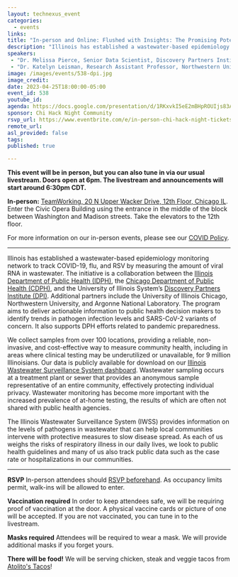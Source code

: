 ```yaml
---
layout: technexus_event
categories:
  - events
links: 
title: "In-person and Online: Flushed with Insights: The Promising Potential of Poop-Based Testing for Public Health"
description: "Illinois has established a wastewater-based epidemiology monitoring network to track COVID-19, flu, and RSV by measuring the amount of viral RNA in wastewater. The initiative is a collaboration between the Illinois Department of Public Health (IDPH), the Chicago Department of Public Health (CDPH), and the University of Illinois System’s Discovery Partners Institute (DPI). The Illinois Wastewater Surveillance System (IWSS) provides information on the levels of pathogens in wastewater that can help local communities intervene with protective measures to slow disease spread."
speakers:
 - "Dr. Melissa Pierce, Senior Data Scientist, Discovery Partners Institute (she/her)" 
 - "Dr. Katelyn Leisman, Research Assistant Professor, Northwestern University (she/her)" 
image: /images/events/538-dpi.jpg
image_credit: 
date: 2023-04-25T18:00:00-05:00
event_id: 538
youtube_id: 
agenda: https://docs.google.com/presentation/d/1RKxvkI5eE2mBHpROUIjs83Aeh9-DnUATEUSDPDuCADc/edit#slide=id.g121c7120608_0_0
sponsor: Chi Hack Night Community
rsvp_url: https://www.eventbrite.com/e/in-person-chi-hack-night-tickets-207988107027
remote_url: 
asl_provided: false
tags:
published: true

---
```


**This event will be in person, but you can also tune in via our usual livestream. Doors open at 6pm. The livestream and announcements will start around 6:30pm CDT.**

**In-person:** <a href='https://www.google.com/maps/place/TechNexus+Venture+Collaborative/@41.8835673,-87.6394085,17z/data=!3m1!4b1!4m5!3m4!1s0x880e2d5be57f04c5:0xa87e47e177660090!8m2!3d41.8835673!4d-87.6372198'>TeamWorking, 20 N Upper Wacker Drive, 12th Floor, Chicago IL</a>. Enter the Civic Opera Building using the entrance in the middle of the block between Washington and Madison streets. Take the elevators to the 12th floor.

For more information on our in-person events, please see our [COVID Policy](/blog/2022/09/09/our-covid-19-policy.html). 

---

Illinois has established a wastewater-based epidemiology monitoring network to track COVID-19, flu, and RSV by measuring the amount of viral RNA in wastewater. The initiative is a collaboration between the [Illinois Department of Public Health (IDPH)](https://dph.illinois.gov/covid19/iwss.html), the [Chicago Department of Public Health (CDPH)](https://www.chicago.gov/city/en/sites/covid-19/home/covid-19-wastewater-surveillance.html), and the University of Illinois System’s [Discovery Partners Institute (DPI)](https://dpi.uillinois.edu/applied-research/wastewater-epidemiology/). Additional partners include the University of Illinois Chicago, Northwestern University, and Argonne National Laboratory. The program aims to deliver actionable information to public health decision makers to identify trends in pathogen infection levels and SARS-CoV-2 variants of concern. It also supports DPH efforts related to pandemic preparedness. 

We collect samples from over 100 locations, providing a reliable, non-invasive, and cost-effective way to measure community health, including in areas where clinical testing may be underutilized or unavailable, for 9 million Illinoisians. Our data is publicly available for download on our [Illinois Wastewater Surveillance System dashboard](https://iwss.uillinois.edu/). Wastewater sampling occurs at a treatment plant or sewer that provides an anonymous sample representative of an entire community, effectively protecting individual privacy. Wastewater monitoring has become more important with the increased prevalence of at-home testing, the results of which are often not shared with public health agencies.

The Illinois Wastewater Surveillance System (IWSS) provides information on the levels of pathogens in wastewater that can help local communities intervene with protective measures to slow disease spread. As each of us weighs the risks of respiratory illness in our daily lives, we look to public health guidelines and many of us also track public data such as the case rate or hospitalizations in our communities. 

---

**RSVP** In-person attendees should [RSVP beforehand]({{page.rsvp_url}}). As occupancy limits permit, walk-ins will be allowed to enter.

**Vaccination required** In order to keep attendees safe, we will be requiring proof of vaccination at the door. A physical vaccine cards or picture of one will be accepted. If you are not vaccinated, you can tune in to the livestream.

**Masks required** Attendees will be required to wear a mask. We will provide additional masks if you forget yours.

**There will be food!** We will be serving chicken, steak and veggie tacos from [Atolito's Tacos](https://atolito.com/restaurant/625/Atolito)!
